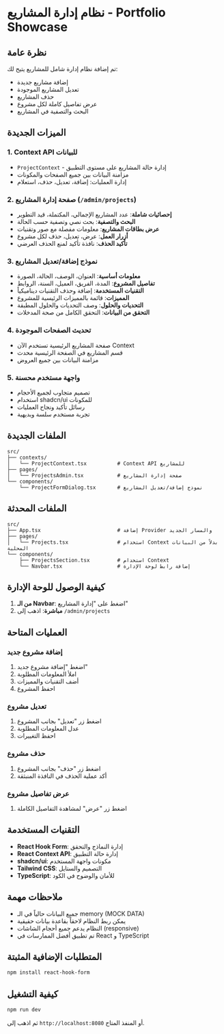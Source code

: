 # نظام إدارة المشاريع - Portfolio Showcase

## نظرة عامة

تم إضافة نظام إدارة شامل للمشاريع يتيح لك:
- إضافة مشاريع جديدة
- تعديل المشاريع الموجودة  
- حذف المشاريع
- عرض تفاصيل كاملة لكل مشروع
- البحث والتصفية في المشاريع

## الميزات الجديدة

### 1. Context API للبيانات
- `ProjectContext` - إدارة حالة المشاريع على مستوى التطبيق
- مزامنة البيانات بين جميع الصفحات والمكونات
- إدارة العمليات: إضافة، تعديل، حذف، استعلام

### 2. صفحة إدارة المشاريع (`/admin/projects`)
- **إحصائيات شاملة**: عدد المشاريع الإجمالي، المكتملة، قيد التطوير
- **البحث والتصفية**: بحث نصي وتصفية حسب الحالة
- **عرض بطاقات المشاريع**: معلومات مفصلة مع صور وتقنيات
- **أزرار العمل**: عرض، تعديل، حذف لكل مشروع
- **تأكيد الحذف**: نافذة تأكيد لمنع الحذف العرضي

### 3. نموذج إضافة/تعديل المشاريع
- **معلومات أساسية**: العنوان، الوصف، الحالة، الصورة
- **تفاصيل المشروع**: المدة، الفريق، العميل، السنة، الروابط
- **التقنيات المستخدمة**: إضافة وحذف التقنيات ديناميكياً
- **المميزات**: قائمة بالمميزات الرئيسية للمشروع
- **التحديات والحلول**: وصف التحديات والحلول المطبقة
- **التحقق من البيانات**: التحقق الكامل من صحة المدخلات

### 4. تحديث الصفحات الموجودة
- صفحة المشاريع الرئيسية تستخدم الآن Context
- قسم المشاريع في الصفحة الرئيسية محدث
- مزامنة البيانات بين جميع العروض

### 5. واجهة مستخدم محسنة
- تصميم متجاوب لجميع الأحجام
- استخدام shadcn/ui للمكونات
- رسائل تأكيد ونجاح العمليات
- تجربة مستخدم سلسة وبديهية

## الملفات الجديدة

```
src/
├── contexts/
│   └── ProjectContext.tsx          # Context API للمشاريع
├── pages/
│   └── ProjectsAdmin.tsx           # صفحة إدارة المشاريع
└── components/
    └── ProjectFormDialog.tsx       # نموذج إضافة/تعديل المشاريع
```

## الملفات المحدثة

```
src/
├── App.tsx                         # إضافة Provider والمسار الجديد
├── pages/
│   └── Projects.tsx                # استخدام Context بدلاً من البيانات المحلية
└── components/
    ├── ProjectsSection.tsx         # استخدام Context
    └── Navbar.tsx                  # إضافة رابط لوحة الإدارة
```

## كيفية الوصول للوحة الإدارة

1. **من الـ Navbar**: اضغط على "إدارة المشاريع"
2. **مباشرة**: اذهب إلى `/admin/projects`

## العمليات المتاحة

### إضافة مشروع جديد
1. اضغط "إضافة مشروع جديد"
2. املأ المعلومات المطلوبة
3. أضف التقنيات والمميزات
4. احفظ المشروع

### تعديل مشروع
1. اضغط زر "تعديل" بجانب المشروع
2. عدل المعلومات المطلوبة
3. احفظ التغييرات

### حذف مشروع
1. اضغط زر "حذف" بجانب المشروع
2. أكد عملية الحذف في النافذة المنبثقة

### عرض تفاصيل مشروع
1. اضغط زر "عرض" لمشاهدة التفاصيل الكاملة

## التقنيات المستخدمة

- **React Hook Form**: إدارة النماذج والتحقق
- **React Context API**: إدارة حالة التطبيق
- **shadcn/ui**: مكونات واجهة المستخدم
- **Tailwind CSS**: التصميم والستايل
- **TypeScript**: للأمان والوضوح في الكود

## ملاحظات مهمة

- جميع البيانات حالياً في الـ memory (MOCK DATA)
- يمكن ربط النظام لاحقاً بقاعدة بيانات حقيقية
- النظام يدعم جميع أحجام الشاشات (responsive)
- تم تطبيق أفضل الممارسات في React و TypeScript

## المتطلبات الإضافية المثبتة

```bash
npm install react-hook-form
```

## كيفية التشغيل

```bash
npm run dev
```

ثم اذهب إلى `http://localhost:8080` أو المنفذ المتاح.
